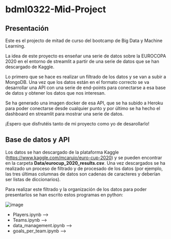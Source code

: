# bdml0322-Mid-Project

## Presentación
Este es el projecto de mitad de curso del bootcamp de Big Data y Machine Learning.

La idea de este proyecto es enseñar una serie de datos sobre la EUROCOPA 2020 en el entorno de streamlit a partir de una serie de datos que se han descargado de Kaggle. 

Lo primero que se hace es realizar un filtrado de los datos y se van a subir a MongoDB. Una vez que los datos están en el formato correcto se va desarrollar una API con una serie de end-points para conectarse a esa base de datos y obtener los datos que nos interesan. 

Se ha generado una imagen docker de esa API, que se ha subido a Heroku para poder conectarse desde cualquier punto y por último se ha hecho el dashboard en streamlit para mostrar una serie de datos.

¡Espero que disfrutéis tanto de mi proyecto como yo de desarollarlo!

## Base de datos y API

Los datos se han descargado de la plataforma Kaggle (https://www.kaggle.com/mcarujo/euro-cup-2020) y se pueden encontrar en la carpeta **Data/eurocup_2020_results.csv**. Una vez descargados se ha realizado un proceso de filtrado y de procesado de los datos (por ejemplo, las tres últimas columnas de datos son cadenas de caracteres y deberían ser listas de diccionarios).

Para realizar este filtrado y la organización de los datos para poder presentarlos se han escrito estos programas en python:

![image](https://user-images.githubusercontent.com/101878865/171048303-7aeefee8-68e9-48a2-a488-9da81b5db300.png)

- Players.ipynb -->
- Teams.ipynb -->
- data_management.ipynb -->
- goals_per_team.ipynb -->
